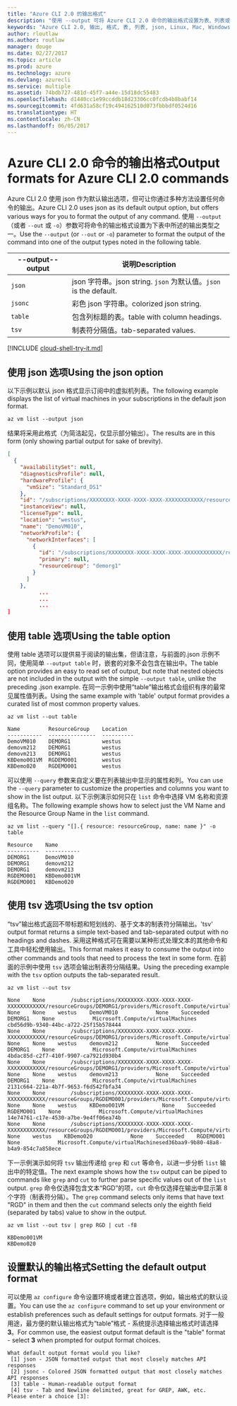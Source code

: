 ```yaml
---
title: "Azure CLI 2.0 的输出格式"
description: "使用 --output 可将 Azure CLI 2.0 命令的输出格式设置为表、列表或 json。"
keywords: "Azure CLI 2.0, 输出, 格式, 表, 列表, json, Linux, Mac, Windows, OS X"
author: rloutlaw
ms.author: routlaw
manager: douge
ms.date: 02/27/2017
ms.topic: article
ms.prod: azure
ms.technology: azure
ms.devlang: azurecli
ms.service: multiple
ms.assetid: 74bdb727-481d-45f7-a44e-15d18dc55483
ms.openlocfilehash: d1440cc1e99ccddb18d23306cc0fcdb4b8babf14
ms.sourcegitcommit: 4fd631a58cf19c494162510d073fbbbdf0524d16
ms.translationtype: HT
ms.contentlocale: zh-CN
ms.lasthandoff: 06/05/2017
---
```

# <a name="output-formats-for-azure-cli-20-commands"></a><span data-ttu-id="9b15b-104">Azure CLI 2.0 命令的输出格式</span><span class="sxs-lookup"><span data-stu-id="9b15b-104">Output formats for Azure CLI 2.0 commands</span></span>

<span data-ttu-id="9b15b-105">Azure CLI 2.0 使用 json 作为默认输出选项，但可让你通过多种方法设置任何命令的输出。</span><span class="sxs-lookup"><span data-stu-id="9b15b-105">Azure CLI 2.0 uses json as its default output option, but offers various ways for you to format the output of any command.</span></span>  <span data-ttu-id="9b15b-106">使用 `--output`（或者 `--out` 或 `-o`）参数可将命令的输出格式设置为下表中所述的输出类型之一。</span><span class="sxs-lookup"><span data-stu-id="9b15b-106">Use the `--output` (or `--out` or `-o`) parameter to format the output of the command into one of the output types noted in the following table.</span></span> 

<span data-ttu-id="9b15b-107">--output</span><span class="sxs-lookup"><span data-stu-id="9b15b-107">--output</span></span> | <span data-ttu-id="9b15b-108">说明</span><span class="sxs-lookup"><span data-stu-id="9b15b-108">Description</span></span>
---------|-------------------------------
`json`   | <span data-ttu-id="9b15b-109">json 字符串。</span><span class="sxs-lookup"><span data-stu-id="9b15b-109">json string.</span></span> <span data-ttu-id="9b15b-110">`json` 为默认值。</span><span class="sxs-lookup"><span data-stu-id="9b15b-110">`json` is the default.</span></span>
`jsonc`  | <span data-ttu-id="9b15b-111">彩色 json 字符串。</span><span class="sxs-lookup"><span data-stu-id="9b15b-111">colorized json string.</span></span>
`table`  | <span data-ttu-id="9b15b-112">包含列标题的表。</span><span class="sxs-lookup"><span data-stu-id="9b15b-112">table with column headings.</span></span>
`tsv`    | <span data-ttu-id="9b15b-113">制表符分隔值。</span><span class="sxs-lookup"><span data-stu-id="9b15b-113">tab-separated values.</span></span>

[!INCLUDE [cloud-shell-try-it.md](includes/cloud-shell-try-it.md)]

## <a name="using-the-json-option"></a><span data-ttu-id="9b15b-114">使用 json 选项</span><span class="sxs-lookup"><span data-stu-id="9b15b-114">Using the json option</span></span>

<span data-ttu-id="9b15b-115">以下示例以默认 json 格式显示订阅中的虚拟机列表。</span><span class="sxs-lookup"><span data-stu-id="9b15b-115">The following example displays the list of virtual machines in your subscriptions in the default json format.</span></span>

```azurecli-interactive
az vm list --output json
```

<span data-ttu-id="9b15b-116">结果将采用此格式（为简洁起见，仅显示部分输出）。</span><span class="sxs-lookup"><span data-stu-id="9b15b-116">The results are in this form (only showing partial output for sake of brevity).</span></span>

```json
[
  {
    "availabilitySet": null,
    "diagnosticsProfile": null,
    "hardwareProfile": {
      "vmSize": "Standard_DS1"
    },
    "id": "/subscriptions/XXXXXXXX-XXXX-XXXX-XXXX-XXXXXXXXXXXX/resourceGroups/DEMORG1/providers/Microsoft.Compute/virtualMachines/DemoVM010",
    "instanceView": null,
    "licenseType": null,
    "location": "westus",
    "name": "DemoVM010",
    "networkProfile": {
      "networkInterfaces": [
        {
          "id": "/subscriptions/XXXXXXXX-XXXX-XXXX-XXXX-XXXXXXXXXXXX/resourceGroups/demorg1/providers/Microsoft.Network/networkInterfaces/DemoVM010VMNic",
          "primary": null,
          "resourceGroup": "demorg1"
        }
      ]
    },
          ...
          ...
          ...   
]
```
 
## <a name="using-the-table-option"></a><span data-ttu-id="9b15b-117">使用 table 选项</span><span class="sxs-lookup"><span data-stu-id="9b15b-117">Using the table option</span></span>

<span data-ttu-id="9b15b-118">使用 table 选项可以提供易于阅读的输出集，但请注意，与前面的.json 示例不同，使用简单 `--output table` 时，嵌套的对象不会包含在输出中。</span><span class="sxs-lookup"><span data-stu-id="9b15b-118">The table option provides an easy to read set of output, but note that nested objects are not included in the output with the simple `--output table`, unlike the preceding .json example.</span></span>  <span data-ttu-id="9b15b-119">在同一示例中使用“table”输出格式会组织有序的最常见属性值列表。</span><span class="sxs-lookup"><span data-stu-id="9b15b-119">Using the same example with 'table' output format provides a curated list of most common property values.</span></span>

```azurecli-interactive
az vm list --out table
```

```
Name         ResourceGroup    Location
-----------  ---------------  ----------
DemoVM010    DEMORG1          westus
demovm212    DEMORG1          westus
demovm213    DEMORG1          westus
KBDemo001VM  RGDEMO001        westus
KBDemo020    RGDEMO001        westus
```

<span data-ttu-id="9b15b-120">可以使用 `--query` 参数来自定义要在列表输出中显示的属性和列。</span><span class="sxs-lookup"><span data-stu-id="9b15b-120">You can use the `--query` parameter to customize the properties and columns you want to show in the list output.</span></span> <span data-ttu-id="9b15b-121">以下示例演示如何只在 `list` 命令中选择 VM 名称和资源组名称。</span><span class="sxs-lookup"><span data-stu-id="9b15b-121">The following example shows how to select just the VM Name and the Resource Group Name in the `list` command.</span></span>

```azurecli-interactive
az vm list --query "[].{ resource: resourceGroup, name: name }" -o table
```

```
Resource    Name
----------  -----------
DEMORG1     DemoVM010
DEMORG1     demovm212
DEMORG1     demovm213
RGDEMO001   KBDemo001VM
RGDEMO001   KBDemo020
```

## <a name="using-the-tsv-option"></a><span data-ttu-id="9b15b-122">使用 tsv 选项</span><span class="sxs-lookup"><span data-stu-id="9b15b-122">Using the tsv option</span></span>

<span data-ttu-id="9b15b-123">“tsv”输出格式返回不带标题和短划线的、基于文本的制表符分隔输出。</span><span class="sxs-lookup"><span data-stu-id="9b15b-123">'tsv' output format returns a simple text-based and tab-separated output with no headings and dashes.</span></span> <span data-ttu-id="9b15b-124">采用这种格式可在需要以某种形式处理文本的其他命令和工具中轻松使用输出。</span><span class="sxs-lookup"><span data-stu-id="9b15b-124">This format makes it easy to consume the output into other commands and tools that need to process the text in some form.</span></span> <span data-ttu-id="9b15b-125">在前面的示例中使用 `tsv` 选项会输出制表符分隔结果。</span><span class="sxs-lookup"><span data-stu-id="9b15b-125">Using the preceding example with the `tsv` option outputs the tab-separated result.</span></span>

```azurecli-interactive
az vm list --out tsv
```

```
None    None        /subscriptions/XXXXXXXX-XXXX-XXXX-XXXX-XXXXXXXXXXXX/resourceGroups/DEMORG1/providers/Microsoft.Compute/virtualMachines/DemoVM010    None    None    westus    DemoVM010            None    Succeeded    DEMORG1    None            Microsoft.Compute/virtualMachines    cbd56d9b-9340-44bc-a722-25f15b578444
None    None        /subscriptions/XXXXXXXX-XXXX-XXXX-XXXX-XXXXXXXXXXXX/resourceGroups/DEMORG1/providers/Microsoft.Compute/virtualMachines/demovm212    None    None    westus    demovm212            None    Succeeded    DEMORG1    None            Microsoft.Compute/virtualMachines    4bdac85d-c2f7-410f-9907-ca7921d930b4
None    None        /subscriptions/XXXXXXXX-XXXX-XXXX-XXXX-XXXXXXXXXXXX/resourceGroups/DEMORG1/providers/Microsoft.Compute/virtualMachines/demovm213    None    None    westus    demovm213            None    Succeeded    DEMORG1    None            Microsoft.Compute/virtualMachines    2131c664-221a-4b7f-9653-f6d542fbfa34
None    None        /subscriptions/XXXXXXXX-XXXX-XXXX-XXXX-XXXXXXXXXXXX/resourceGroups/RGDEMO001/providers/Microsoft.Compute/virtualMachines/KBDemo001VM    None    None    westus    KBDemo001VM            None    Succeeded    RGDEMO001    None            Microsoft.Compute/virtualMachines    14e74761-c17e-4530-a7be-9e4ff06ea74b
None    None        /subscriptions/XXXXXXXX-XXXX-XXXX-XXXX-XXXXXXXXXXXX/resourceGroups/RGDEMO001/providers/Microsoft.Compute/virtualMachines/KBDemo02None    None    westus    KBDemo020            None    Succeeded    RGDEMO001    None            Microsoft.Compute/virtualMachinesed36baa9-9b80-48a8-b4a9-854c7a858ece
```

<span data-ttu-id="9b15b-126">下一示例演示如何将 `tsv` 输出传递给 `grep` 和 `cut` 等命令，以进一步分析 `list` 输出中的特定值。</span><span class="sxs-lookup"><span data-stu-id="9b15b-126">The next example shows how the `tsv` output can be piped to commands like `grep` and `cut` to further parse specific values out of the `list` output.</span></span> <span data-ttu-id="9b15b-127">`grep` 命令仅选择包含文本“RGD”的项，`cut` 命令仅选择在输出中显示第 8 个字符（制表符分隔）。</span><span class="sxs-lookup"><span data-stu-id="9b15b-127">The `grep` command selects only items that have text "RGD" in them and then the `cut` command selects only the eighth field (separated by tabs) value to show in the output.</span></span>

```azurecli
az vm list --out tsv | grep RGD | cut -f8
```

```
KBDemo001VM
KBDemo020
```

## <a name="setting-the-default-output-format"></a><span data-ttu-id="9b15b-128">设置默认的输出格式</span><span class="sxs-lookup"><span data-stu-id="9b15b-128">Setting the default output format</span></span>

<span data-ttu-id="9b15b-129">可以使用 `az configure` 命令设置环境或者建立首选项，例如，输出格式的默认设置。</span><span class="sxs-lookup"><span data-stu-id="9b15b-129">You can use the `az configure` command to set up your environment or establish preferences such as default settings for output formats.</span></span> <span data-ttu-id="9b15b-130">对于一般用途，最方便的默认输出格式为“table”格式 - 系统提示选择输出格式时请选择 **3**。</span><span class="sxs-lookup"><span data-stu-id="9b15b-130">For common use, the easiest output format default is the "table" format - select **3** when prompted for output format choices.</span></span> 

```
What default output format would you like?
 [1] json - JSON formatted output that most closely matches API responses
 [2] jsonc - Colored JSON formatted output that most closely matches API responses
 [3] table - Human-readable output format
 [4] tsv - Tab and Newline delimited, great for GREP, AWK, etc.
Please enter a choice [3]: 
```